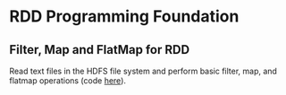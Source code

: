 # RDD Programming Foundation
## Filter, Map and FlatMap for RDD 
Read text files in the HDFS file system and perform basic filter, map, and flatmap operations (code [here](./RDD1.py)).